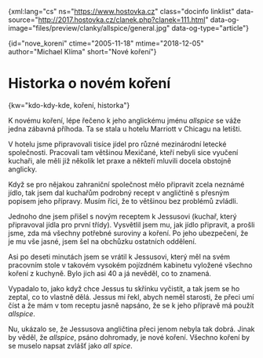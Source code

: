 
{xml:lang="cs" ns="https://www.hostovka.cz" class="docinfo linklist" data-source="http://2017.hostovka.cz/clanek.php?clanek=111.html" data-og-image="files/preview/clanky/allspice/general.jpg" data-og-type="article"}

{id="nove_koreni" ctime="2005-11-18" mtime="2018-12-05" author="Michael Klíma" short="Nové koření"}

# Historka o novém koření

{kw="kdo-kdy-kde, koření, historka"}

K novému koření, lépe řečeno k jeho anglickému jménu _allspice_ se váže jedna zábavná příhoda. Ta se stala u hotelu Marriott v Chicagu na letišti.

V hotelu jsme připravovali tisíce jídel pro různé mezinárodní letecké společnosti. Pracovali tam většinou Mexičané, kteří nebyli sice vyučení kuchaři, ale měli již několik let praxe a někteří mluvili docela obstojně anglicky.

Když se pro nějakou zahraniční společnost mělo připravit zcela neznámé jídlo, tak jsem dal kuchařům podrobný recept v angličtině s přesným popisem jeho přípravy. Musím říci, že to většinou bez problémů zvládli.

Jednoho dne jsem přišel s novým receptem k Jessusovi (kuchař, který připravoval jídla pro první třídy). Vysvětlil jsem mu, jak jídlo připravit, a prošli jsme, zda má všechny potřebné suroviny a koření. Po jeho ubezpečení, že je mu vše jasné, jsem šel na obchůzku ostatních oddělení.

Asi po deseti minutách jsem se vrátil k Jessusovi, který měl na svém pracovním stole v takovém vysokém pojízdném kabinetu vyložené všechno koření z kuchyně. Bylo jich asi 40 a já nevěděl, co to znamená.

Vypadalo to, jako když chce Jessus tu skřínku vyčistit, a tak jsem se ho zeptal, co to vlastně dělá. Jessus mi řekl, abych neměl starosti, že přeci umí číst a že mám v tom receptu jasně napsáno, že se k jeho přípravě má použít _allspice_.

Nu, ukázalo se, že Jessusova angličtina přeci jenom nebyla tak dobrá. Jinak by věděl, že _allspice_, psáno dohromady, je nové koření. Všechno koření by se muselo napsat zvlášť jako _all spice_.

